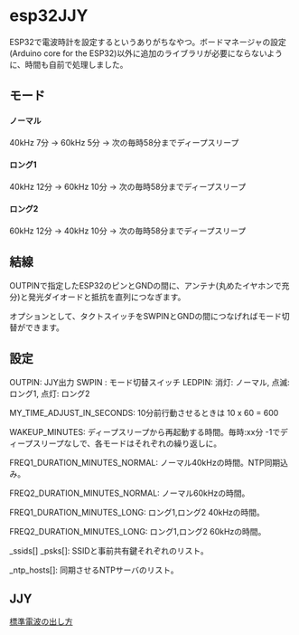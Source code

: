 # esp32JJY

ESP32で電波時計を設定するというありがちなやつ。ボードマネージャの設定(Arduino core for the ESP32)以外に追加のライブラリが必要にならないように、時間も自前で処理しました。


## モード

#### ノーマル

40kHz 7分 -> 60kHz 5分 -> 次の毎時58分までディープスリープ

#### ロング1

40kHz 12分 -> 60kHz 10分 -> 次の毎時58分までディープスリープ

#### ロング2

60kHz 12分 -> 40kHz 10分 -> 次の毎時58分までディープスリープ


## 結線

OUTPINで指定したESP32のピンとGNDの間に、アンテナ(丸めたイヤホンで充分)と発光ダイオードと抵抗を直列につなぎます。

オプションとして、タクトスイッチをSWPINとGNDの間につなげればモード切替ができます。


## 設定

OUTPIN: JJY出力
SWPIN : モード切替スイッチ
LEDPIN: 消灯: ノーマル, 点滅: ロング1, 点灯: ロング2

MY_TIME_ADJUST_IN_SECONDS: 10分前行動させるときは 10 x 60 = 600

WAKEUP_MINUTES: ディープスリープから再起動する時間。毎時:xx分 -1でディープスリープなしで、各モードはそれぞれの繰り返しに。

FREQ1_DURATION_MINUTES_NORMAL: ノーマル40kHzの時間。NTP同期込み。

FREQ2_DURATION_MINUTES_NORMAL: ノーマル60kHzの時間。

FREQ1_DURATION_MINUTES_LONG: ロング1,ロング2 40kHzの時間。

FREQ2_DURATION_MINUTES_LONG: ロング1,ロング2 60kHzの時間。

_ssids[] _psks[]: SSIDと事前共有鍵それぞれのリスト。

_ntp_hosts[]: 同期させるNTPサーバのリスト。


## JJY

[標準電波の出し方](http://jjy.nict.go.jp/jjy/trans/)

